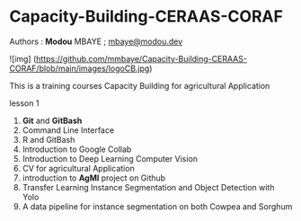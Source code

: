 # 				**Capacity-Building-CERAAS-CORAF**

Authors :  **Modou** MBAYE ;  mbaye@modou.dev

![img] (https://github.com/mmbaye/Capacity-Building-CERAAS-CORAF/blob/main/images/logoCB.jpg)

This is a training courses Capacity Building for agricultural Application 

lesson 1

1. **Git** and **GitBash** 
2. Command Line Interface 
3. R and GitBash 
4. Introduction to Google Collab 
5. Introduction to Deep Learning Computer Vision 
6. CV for agricultural Application
7. introduction to **AgMl**  project  on Github
8. Transfer Learning Instance Segmentation and Object Detection with Yolo
9. A data pipeline for instance segmentation on both Cowpea and Sorghum



